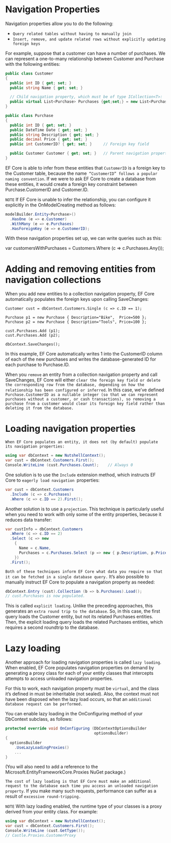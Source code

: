 # Navigation Properties
Navigation properties allow you to do the following:
  - `Query related tables without having to manually join`
  - `Insert, remove, and update related rows without explicitly updating foreign keys`


For example, suppose that a customer can have a number of purchases. We can represent a one-to-many relationship between Customer and Purchase with the following entities:
```c#
public class Customer
{
  public int ID { get; set; }
  public string Name { get; set; }

  // Child navigation property, which must be of type ICollection<T>:
  public virtual List<Purchase> Purchases {get;set;} = new List<Purchase>();
}

public class Purchase
{        
  public int ID { get; set; }
  public DateTime Date { get; set; }
  public string Description { get; set; }
  public decimal Price { get; set; }
  public int CustomerID? { get; set; }     // Foreign key field

  public Customer Customer { get; set; }   // Parent navigation property
}
```
EF Core is able to infer from these entities that `CustomerID` is a foreign key to the Customer table, because the name` “CustomerID” follows a popular naming convention`. If we were to ask EF Core to create a database from these entities, it would create a foreign key constraint between Purchase.CustomerID and Customer.ID.

`NOTE`
If EF Core is unable to infer the relationship, you can configure it explicitly in the OnModelCreating method as follows:
```c#
modelBuilder.Entity<Purchase>()
  .HasOne (e => e.Customer)
  .WithMany (e => e.Purchases)
  .HasForeignKey (e => e.CustomerID);
```
With these navigation properties set up, we can write queries such as this:

var customersWithPurchases = Customers.Where (c => c.Purchases.Any());

# Adding and removing entities from navigation collections
When you add new entities to a collection navigation property, EF Core automatically populates the foreign keys upon calling SaveChanges:
```
Customer cust = dbContext.Customers.Single (c => c.ID == 1);

Purchase p1 = new Purchase { Description="Bike",  Price=500 };
Purchase p2 = new Purchase { Description="Tools", Price=100 };

cust.Purchases.Add (p1);
cust.Purchases.Add (p2);

dbContext.SaveChanges();
```
In this example, EF Core automatically writes 1 into the CustomerID column of each of the new purchases and writes the database-generated ID for each purchase to Purchase.ID.

When you `remove` an entity from a collection navigation property and call SaveChanges, EF Core will either `clear the foreign key field or delete the corresponding row from the database, depending on how the relationship has been configured or inferred`. 
In this case, we’ve defined `Purchase.CustomerID as a nullable integer (so that we can represent purchases without a customer, or cash transactions), so removing a purchase from a customer would clear its foreign key field rather than deleting it from the database.`

# Loading navigation properties
`When EF Core populates an entity, it does not (by default) populate its navigation properties:`
```c#
using var dbContext = new NutshellContext();
var cust = dbContext.Customers.First();
Console.WriteLine (cust.Purchases.Count);    // Always 0
```
One solution is to use the `Include` extension method, which instructs EF Core to `eagerly load navigation `properties:
```c#
var cust = dbContext.Customers 
  .Include (c => c.Purchases)
  .Where (c => c.ID == 2).First();
```

Another solution is to use a `projection`. This technique is particularly useful when you need to work with only some of the entity properties, because it reduces data transfer:
```c#
var custInfo = dbContext.Customers 
  .Where (c => c.ID == 2)
  .Select (c => new
    {
      Name = c.Name,
      Purchases = c.Purchases.Select (p => new { p.Description, p.Price })
    })
  .First();
```
`Both of these techniques inform EF Core what data you require so that it can be fetched in a single database query.` It’s also possible to manually instruct EF Core to populate a navigation property as needed:
```c#
dbContext.Entry (cust).Collection (b => b.Purchases).Load();
// cust.Purchases is now populated.
```
This is called `explicit loading`. Unlike the preceding approaches, this generates an `extra round trip to the database`. So, in this case, the first query loads the Customer entity, but not its related Purchases entities. Then, the explicit loading query loads the related Purchases entities, which requires a second roundtrip to the database.
# Lazy loading
Another approach for loading navigation properties is called `lazy loading`. When enabled, EF Core populates navigation properties on demand by generating a proxy class for each of your entity classes that intercepts attempts to access unloaded navigation properties.

For this to work, each navigation property must be `virtual`, and the class it’s defined in must be inheritable (not sealed). Also, the context must not have been disposed when the lazy load occurs, so that an `additional database request can be performed.`

You can enable lazy loading in the OnConfiguring method of your DbContext subclass, as follows:
```c#
protected override void OnConfiguring (DbContextOptionsBuilder 
                                       optionsBuilder)
{
  optionsBuilder
    .UseLazyLoadingProxies()
    ...
}
```
(You will also need to add a reference to the Microsoft.EntityFrameworkCore.Proxies NuGet package.)

`The cost of lazy loading is that EF Core must make an additional request to the database each time you access an unloaded navigation property`. If you make many such requests, performance can suffer as a result of `excessive round-tripping.`

`NOTE`
With lazy loading enabled, the runtime type of your classes is a proxy derived from your entity class. For example:
```c#
using var dbContext = new NutshellContext();
var cust = dbContext.Customers.First();  
Console.WriteLine (cust.GetType());
// Castle.Proxies.CustomerProxy
```